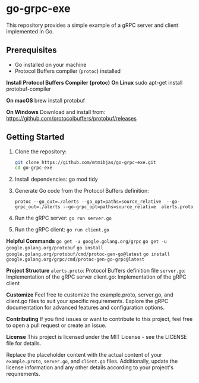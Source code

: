 # go-grpc-exe

This repository provides a simple example of a gRPC server and client implemented in Go.

## Prerequisites

- Go installed on your machine
- Protocol Buffers compiler (`protoc`) installed

**Install Protocol Buffers Compiler (protoc)**
**On Linux**
sudo apt-get install protobuf-compiler

**On macOS**
brew install protobuf

**On Windows**
Download and install from: https://github.com/protocolbuffers/protobuf/releases

## Getting Started

1. Clone the repository:

   ```bash
   git clone https://github.com/mtmibjas/go-grpc-exe.git
   cd go-grpc-exe

1. Install dependencies:
   go mod tidy

2. Generate Go code from the Protocol Buffers definition:
   
   `protoc --go_out=./alerts --go_opt=paths=source_relative 
    --go-grpc_out=./alerts --go-grpc_opt=paths=source_relative 
    alerts.proto`

4. Run the gRPC server:
  `go run server.go`

5. Run the gRPC client:
   `go run client.go`

**Helpful Commands**
`go get -u google.golang.org/grpc`
`go get -u google.golang.org/protobuf`
`go install google.golang.org/protobuf/cmd/protoc-gen-go@latest`
`go install google.golang.org/grpc/cmd/protoc-gen-go-grpc@latest`


**Project Structure**
  `alerts.proto`: Protocol Buffers definition file
  `server.go`: Implementation of the gRPC server
  client.go: Implementation of the gRPC client

**Customize**
Feel free to customize the example.proto, server.go, and client.go files to suit your specific requirements. Explore the gRPC documentation for advanced features and configuration options.

**Contributing**
If you find issues or want to contribute to this project, feel free to open a pull request or create an issue.

**License**
This project is licensed under the MIT License - see the LICENSE file for details.


Replace the placeholder content with the actual content of your `example.proto`, `server.go`, and `client.go` files. Additionally, update the license information and any other details according to your project's requirements.
